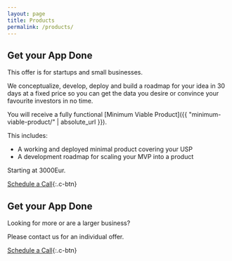 ```yaml
---
layout: page
title: Products
permalink: /products/
---
```


## Get your App Done

This offer is for startups and small businesses.

We conceptualize, develop, deploy and build a roadmap for your idea in 30 days at a fixed price so you can get the data you desire or convince your favourite investors in no time.

You will receive a fully functional [Minimum Viable Product]({{ "minimum-viable-product/" | absolute_url }}).

This includes:

- A working and deployed minimal product covering your USP
- A development roadmap for scaling your MVP into a product

Starting at 3000Eur.

[Schedule a Call](https://calendly.com/sils){:.c-btn}

## Get your App Done

Looking for more or are a larger business?

Please contact us for an individual offer.

[Schedule a Call](https://calendly.com/sils){:.c-btn}
